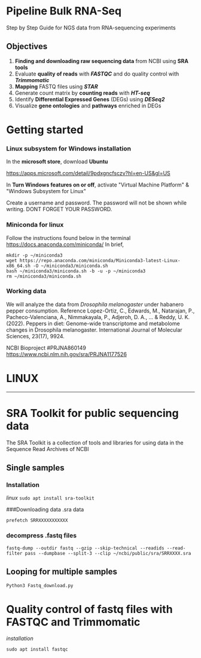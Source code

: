 
# Pipeline Bulk RNA-Seq
Step by Step Guide for NGS data from RNA-sequencing experiments

Objectives
------------

1) **Finding and downloading raw sequencing data** from NCBI using **SRA tools**
2) Evaluate **quality of reads** with **_FASTQC_** and do quality control with **_Trimmomatic_**
3) **Mapping** FASTQ files using **_STAR_**
4) Generate count matrix by **counting reads** with **_HT-seq_**
5) Identify **Differential Expressed Genes** (DEGs) using **_DESeq2_**
6) Visualize **gene ontologies** and **pathways** enriched in DEGs

# **Getting started**

### Linux subsystem for Windows installation

In the **microsoft store**, download **Ubuntu**

https://apps.microsoft.com/detail/9pdxgncfsczv?hl=en-US&gl=US

In **Turn Windows features on or off**, activate "Virtual Machine Platform" & "Windows Subsystem for Linux"

Create a username and password. The password will not be shown while writing. DONT FORGET YOUR PASSWORD. 
### Miniconda for linux

Follow the instructions found below in the terminal
https://docs.anaconda.com/miniconda/
In brief, 

```
mkdir -p ~/miniconda3
wget https://repo.anaconda.com/miniconda/Miniconda3-latest-Linux-x86_64.sh -O ~/miniconda3/miniconda.sh
bash ~/miniconda3/miniconda.sh -b -u -p ~/miniconda3
rm ~/miniconda3/miniconda.sh
```

### Working data

We will analyze the data from _Drosophila melanogaster_ under habanero pepper consumption. 
Reference
Lopez-Ortiz, C., Edwards, M., Natarajan, P., Pacheco-Valenciana, A., Nimmakayala, P., Adjeroh, D. A., ... & Reddy, U. K. (2022). Peppers in diet: Genome-wide transcriptome and metabolome changes in Drosophila melanogaster. International Journal of Molecular Sciences, 23(17), 9924.

NCBI Bioproject #PRJNA860149
https://www.ncbi.nlm.nih.gov/sra/PRJNA1177526
# LINUX
-------------
# SRA Toolkit for public sequencing data

The SRA Toolkit is a collection of tools and libraries for using data in the Sequence Read Archives of NCBI


## Single samples

### Installation

_linux_
```sudo apt install sra-toolkit```

###Downloading data .sra data

```prefetch SRRXXXXXXXXXXX```

### decompress .fastq files

```fastq-dump --outdir fastq --gzip --skip-technical --readids --read-filter pass --dumpbase --split-3 --clip ~/ncbi/public/sra/SRRXXXX.sra```


## Looping for multiple samples

```Python3 Fastq_download.py```

# Quality control of fastq files with FASTQC and Trimmomatic

_installation_

```sudo apt install fastqc```


###









